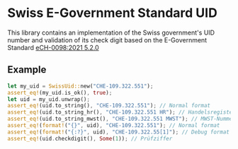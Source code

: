 # Swiss E-Government Standard UID

This library contains an implementation of the Swiss government's UID number and
validation of its check digit based on the E-Government Standard
[eCH-0098:2021 5.2.0](https://www.ech.ch/de/ech/ech-0097/5.2.0)

## Example

```rust
let my_uid = SwissUid::new("CHE-109.322.551");
assert_eq!(my_uid.is_ok(), true);
let uid = my_uid.unwrap();
assert_eq!(uid.to_string(), "CHE-109.322.551"); // Normal format
assert_eq!(uid.to_string_hr(), "CHE-109.322.551 HR"); // Handelsregister Nummer format
assert_eq!(uid.to_string_mwst(), "CHE-109.322.551 MWST"); // MWST-Nummer format
assert_eq!(format!("{}", uid), "CHE-109.322.551"); // Normal format
assert_eq!(format!("{:?}", uid), "CHE-109.322.55[1]"); // Debug format
assert_eq!(uid.checkdigit(), Some(1)); // Prüfziffer
```

